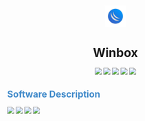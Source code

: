 <P align="center">
  <IMG src="../../Download/Icons/icon_winbox_download.png" style="width:10%;">
</P>
<H1 align="center">Winbox</H1>
<P align="center">
  <IMG src="https://img.shields.io/badge/PlayOnLinux%20Version:%20-4.3.4%20-yellow">
  <IMG src="https://img.shields.io/badge/Wine%20Version:%20-9.0%20-red?logo=Windows">
  <IMG src="https://img.shields.io/badge/Wine%20OS:%20-Windows%2010%20-0078D4?logo=Windows">
  <IMG src="https://img.shields.io/badge/Arquitecture:%20-x86%20-black">
  <IMG src="https://img.shields.io/badge/OS%20Test:%20-Linux%20Mint%2021.3%20x64%20-green?logo=Linux&logoColor=white">
</P>
<H2 style="color:#428BCA;">Software Description</H2>
<P>
  <IMG src="https://img.shields.io/badge/Software%20Version:%20-3.40%20-green">
  <IMG src="https://img.shields.io/badge/Licence:%20-Free%20%E2%80%A2%20Proprietary-green">
  <IMG src="https://img.shields.io/badge/Category:%20-Network%20-blue">
  <IMG src="https://img.shields.io/badge/Company:%20-%20Mikrotik%20-blue">
</P>
